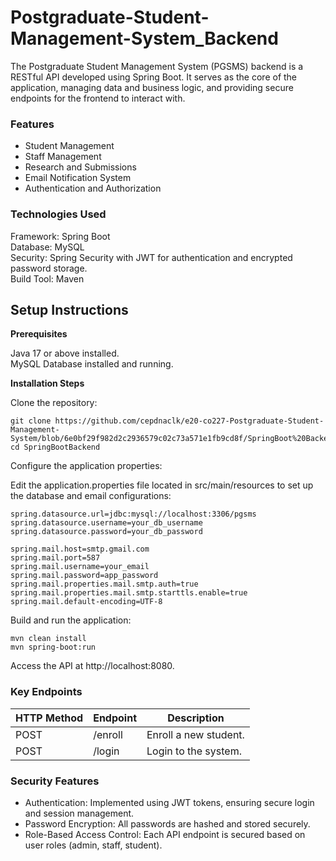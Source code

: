 # Postgraduate-Student-Management-System_Backend
The Postgraduate Student Management System (PGSMS) backend is a RESTful API developed using Spring Boot. It serves as the core of the application, managing data and business logic, and providing secure endpoints for the frontend to interact with.

### Features

- Student Management
- Staff Management
- Research and Submissions
- Email Notification System
- Authentication and Authorization

### Technologies Used

 Framework: Spring Boot <br>
 Database: MySQL <br>
 Security: Spring Security with JWT for authentication and encrypted password storage. <br>
 Build Tool: Maven <br>

## Setup Instructions

__Prerequisites__

Java 17 or above installed. <br>
MySQL Database installed and running. <br>

__Installation Steps__

Clone the repository:

```
git clone https://github.com/cepdnaclk/e20-co227-Postgraduate-Student-Management-System/blob/6e0bf29f982d2c2936579c02c73a571e1fb9cd8f/SpringBoot%20Backend
cd SpringBootBackend
```

Configure the application properties:

Edit the application.properties file located in src/main/resources to set up the database and email configurations:

```
spring.datasource.url=jdbc:mysql://localhost:3306/pgsms
spring.datasource.username=your_db_username
spring.datasource.password=your_db_password

spring.mail.host=smtp.gmail.com
spring.mail.port=587
spring.mail.username=your_email
spring.mail.password=app_password
spring.mail.properties.mail.smtp.auth=true
spring.mail.properties.mail.smtp.starttls.enable=true
spring.mail.default-encoding=UTF-8
```

Build and run the application:

```
mvn clean install
mvn spring-boot:run
```

Access the API at http://localhost:8080.

### Key Endpoints

| HTTP Method   | Endpoint      | Description |
| ------------- | ------------- | ----------- |
| POST          | /enroll       | Enroll a new student. |
| POST          | /login  | Login to the system. |

### Security Features

- Authentication:
Implemented using JWT tokens, ensuring secure login and session management.<br>
- Password Encryption:
All passwords are hashed and stored securely.<br>
- Role-Based Access Control:
Each API endpoint is secured based on user roles (admin, staff, student).<br>

